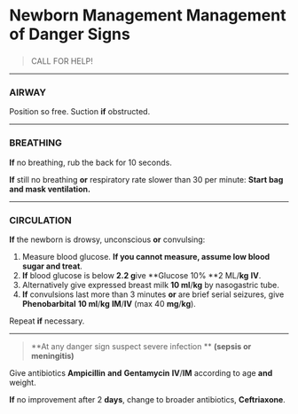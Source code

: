 <!-- 
Generated from: oc20de3.json
For: Frontend Course Presentation
Generated on: 2025-08-02 16:11:42
-->

# Newborn Management Management of Danger Signs

###

> CALL FOR HELP!

---

### AIRWAY

Position so free. Suction **if** obstructed.

---

### BREATHING

**If** no breathing, rub the back for 10 seconds.

**If** still no breathing **or** respiratory rate slower than 30 per minute: **Start bag **and** mask ventilation.**

---

### CIRCULATION

**If** the newborn is drowsy, unconscious **or** convulsing:

1. Measure blood glucose. **If you cannot measure, assume low blood sugar **and** treat**.
1. **If** blood glucose is below **2.2 g**ive **Glucose 10% **2 ML/**kg** **IV**.
1. Alternatively give expressed breast milk **10 ml**/**kg** by nasogastric tube.
1. **If** convulsions last more than 3 minutes **or** are brief serial seizures, give **Phenobarbital** **10 ml**/**kg** **IM**/**IV** (max 40 **mg**/**kg**).

Repeat **if** necessary.

---

> **At any danger sign suspect severe infection ** 
**(sepsis **or** meningitis)**

Give antibiotics **Ampicillin** **and** **Gentamycin** **IV**/**IM** according to age **and** weight.

**If** no improvement after 2 **days**, change to broader antibiotics, **Ceftriaxone**.